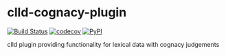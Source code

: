 # clld-cognacy-plugin

[![Build Status](https://github.com/clld/clld-cognacy-plugin/workflows/tests/badge.svg)](https://github.com/clld/clld-cognacy-plugin/actions?query=workflow%3Atests)
[![codecov](https://codecov.io/gh/clld/clld-cognacy-plugin/branch/master/graph/badge.svg)](https://codecov.io/gh/clld/clld-cognacy-plugin)
[![PyPI](https://img.shields.io/pypi/v/clld-cognacy-plugin.svg)](https://pypi.python.org/pypi/clld-cognacy-plugin)


clld plugin providing functionality for lexical data with cognacy judgements
